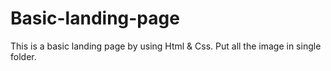 # Basic-landing-page
This is a basic landing page by using Html &amp; Css.
Put all the image in single folder.
